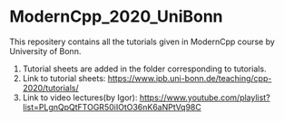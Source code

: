 # ModernCpp_2020_UniBonn

This repositery contains all the tutorials given in ModernCpp course by University of Bonn.
1. Tutorial sheets are added in the folder corresponding to tutorials.
2. Link to tutorial sheets: https://www.ipb.uni-bonn.de/teaching/cpp-2020/tutorials/
3. Link to video lectures(by Igor): https://www.youtube.com/playlist?list=PLgnQpQtFTOGR50iIOtO36nK6aNPtVq98C
